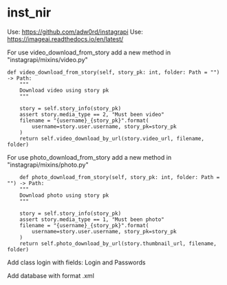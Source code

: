 # inst_nir

Use: https://github.com/adw0rd/instagrapi
Use: https://imageai.readthedocs.io/en/latest/

For use video_download_from_story add a new method in "instagrapi/mixins/video.py" 

    def video_download_from_story(self, story_pk: int, folder: Path = "") -> Path:
        """
        Download video using story pk
        """
        
        story = self.story_info(story_pk)
        assert story.media_type == 2, "Must been video"
        filename = "{username}_{story_pk}".format(
            username=story.user.username, story_pk=story_pk
        )
        return self.video_download_by_url(story.video_url, filename, folder)
    
For use photo_download_from_story add a new method in "instagrapi/mixins/photo.py" 

        def photo_download_from_story(self, story_pk: int, folder: Path = "") -> Path:
        """
        Download photo using story pk
        """
        
        story = self.story_info(story_pk)
        assert story.media_type == 1, "Must been photo"
        filename = "{username}_{story_pk}".format(
            username=story.user.username, story_pk=story_pk
        )
        return self.photo_download_by_url(story.thumbnail_url, filename, folder)
      
Add class login with fields: Login and Passwords

Add database with format <name>.xml

